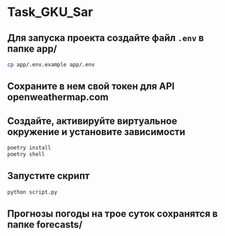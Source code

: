# Task_GKU_Sar

## Для запуска проекта создайте файл `.env` в папке app/

```bash
cp app/.env.example app/.env
```

## Сохраните в нем свой токен для API openweathermap.com

## Создайте, активируйте виртуальное окружение и установите зависимости

```bash
poetry install
poetry shell
```

## Запустите скрипт

```bash
python script.py
```

## Прогнозы погоды на трое суток сохранятся в папке forecasts/